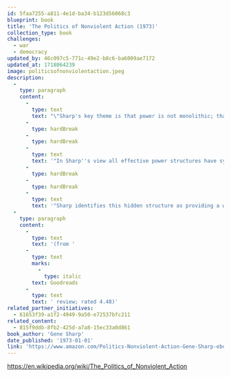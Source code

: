 ```yaml
---
id: 5faa7255-a811-4e1d-ba34-b123d56068c3
blueprint: book
title: 'The Politics of Nonviolent Action (1973)'
collection_type: book
challenges:
  - war
  - democracy
updated_by: 46c097c5-771c-49e2-b8c6-ba6009ae7172
updated_at: 1718064239
image: politicsofnonviolentaction.jpeg
description:
  -
    type: paragraph
    content:
      -
        type: text
        text: "\"Sharp's key theme is that power is not monolithic; that is, it does not derive from some intrinsic quality of those who are in power. For Sharp, political power, the power of any state - regardless of its particular structural organization - ultimately derives from the subjects of the state. His fundamental belief is that any power structure relies upon the subjects' obedience to the orders of the ruler(s). If subjects do not obey, leaders have no power."
      -
        type: hardBreak
      -
        type: hardBreak
      -
        type: text
        text: '"In Sharp''s view all effective power structures have systems by which they encourage or extract obedience from their subjects. States have particularly complex systems for keeping subjects obedient. These systems include specific institutions (police, courts, regulatory bodies) but may also involve cultural dimensions that inspire obedience by implying that power is monolithic (the god cult of the Egyptian pharaohs, the dignity of the office of the President, moral or ethical norms and taboos). Through these systems, subjects are presented with a system of sanctions (imprisonment, fines, ostracism) and rewards (titles, wealth, fame) which influence the extent of their obedience.'
      -
        type: hardBreak
      -
        type: hardBreak
      -
        type: text
        text: '"Sharp identifies this hidden structure as providing a window of opportunity for a population to cause significant change in a state. Sharp cites the insight of E''tienne de La Boétie, that if the subjects of a particular state recognize that they are the source of the state''s power they can refuse their obedience and their leader(s) will be left without power."'
  -
    type: paragraph
    content:
      -
        type: text
        text: '(from '
      -
        type: text
        marks:
          -
            type: italic
        text: Goodreads
      -
        type: text
        text: ' review; rated 4.48)'
related_partner_initiatives:
  - 61653f39-a1f2-4949-9a50-e72537bfc211
related_content:
  - 815f9ddb-8fb2-425d-a7a8-15ec33a0d861
book_author: 'Gene Sharp'
date_published: '1973-01-01'
link: 'https://www.amazon.com/Politics-Nonviolent-Action-Gene-Sharp-ebook/dp/B08FXKNLJG'
---
```

https://en.wikipedia.org/wiki/The_Politics_of_Nonviolent_Action